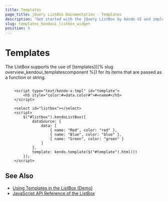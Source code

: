 ```yaml
---
title: Templates
page_title: jQuery ListBox Documentation - Templates
description: "Get started with the jQuery ListBox by Kendo UI and implement templates for its items."
slug: templates_kendoui_listbox_widget
position: 5
---
```


# Templates

The ListBox supports the use of [templates]({% slug overview_kendoui_templatescomponent %}) for its items that are passed as а function or string.

```dojo

    <script type="text/kendo-x-tmpl" id="template">
        <h5 style="color:#=data.color#">#=name#</h5>
    </script>

    <select id="listbox"></select>
    <script>
        $("#listbox").kendoListBox({
            dataSource: {
                data: [
                    { name: "Red", color: "red" },
                    { name: "Blue", color: "blue" },
                    { name: "Green", color: "green" }
                ]
            },
            template: kendo.template($("#template").html())
        });
    </script>

```

## See Also

* [Using Templates in the ListBox (Demo)](https://demos.telerik.com/kendo-ui/listbox/templates)
* [JavaScript API Reference of the ListBox](/api/javascript/ui/listbox)
